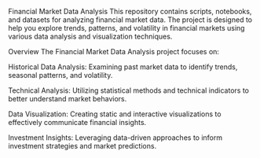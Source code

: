 Financial Market Data Analysis
This repository contains scripts, notebooks, and datasets for analyzing financial market data. The project is designed to help you explore trends, patterns, and volatility in financial markets using various data analysis and visualization techniques.

Overview
The Financial Market Data Analysis project focuses on:

Historical Data Analysis: Examining past market data to identify trends, seasonal patterns, and volatility.

Technical Analysis: Utilizing statistical methods and technical indicators to better understand market behaviors.

Data Visualization: Creating static and interactive visualizations to effectively communicate financial insights.

Investment Insights: Leveraging data-driven approaches to inform investment strategies and market predictions.
